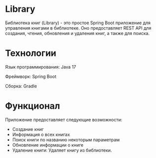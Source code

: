 # Library
Библиотека книг (Library) - это простое Spring Boot приложение для управления книгами в библиотеке. Оно предоставляет REST API для создания, чтения, обновления и удаления книг, а также для поиска.


# Технологии

Язык программирования: Java 17

Фреймворк: Spring Boot

Сборка: Gradle

# Функционал

Приложение предоставляет следующие возможности:

- Создание книг
- Информация о всех книгах
- Поиск книги по названию некоторым параметрам
- Обновление информации о книге
- Удаление книги: Удаляет книгу из библиотеки.
